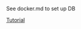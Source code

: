 See docker.md to set up DB

[Tutorial](https://www.linkedin.com/learning/angular-creating-and-hosting-a-full-stack-site/why-node-js?resume=false)
